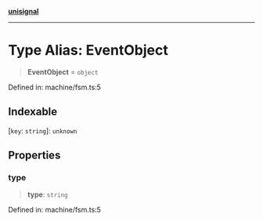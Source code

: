 [**unisignal**](../../../../README.md)

***

# Type Alias: EventObject

> **EventObject** = `object`

Defined in: machine/fsm.ts:5

## Indexable

\[`key`: `string`\]: `unknown`

## Properties

### type

> **type**: `string`

Defined in: machine/fsm.ts:5
